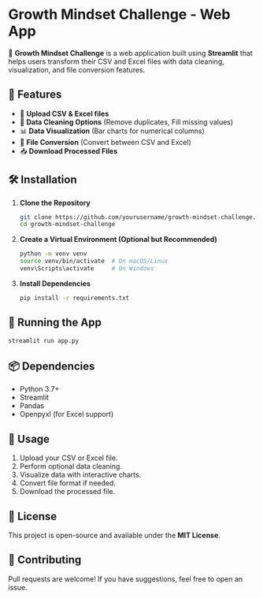 # Growth Mindset Challenge - Web App

🚀 **Growth Mindset Challenge** is a web application built using **Streamlit** that helps users transform their CSV and Excel files with data cleaning, visualization, and file conversion features.

## 🌟 Features
- 📂 **Upload CSV & Excel files**
- 🧹 **Data Cleaning Options** (Remove duplicates, Fill missing values)
- 📊 **Data Visualization** (Bar charts for numerical columns)
- 🔄 **File Conversion** (Convert between CSV and Excel)
- 📥 **Download Processed Files**

## 🛠️ Installation

1. **Clone the Repository**
   ```sh
   git clone https://github.com/yourusername/growth-mindset-challenge.git
   cd growth-mindset-challenge
   ```

2. **Create a Virtual Environment (Optional but Recommended)**
   ```sh
   python -m venv venv
   source venv/bin/activate  # On macOS/Linux
   venv\Scripts\activate     # On Windows
   ```

3. **Install Dependencies**
   ```sh
   pip install -r requirements.txt
   ```

## 🚀 Running the App

```sh
streamlit run app.py
```

## 📦 Dependencies
- Python 3.7+
- Streamlit
- Pandas
- Openpyxl (for Excel support)

## 📝 Usage
1. Upload your CSV or Excel file.
2. Perform optional data cleaning.
3. Visualize data with interactive charts.
4. Convert file format if needed.
5. Download the processed file.

## 📜 License
This project is open-source and available under the **MIT License**.

## 🤝 Contributing
Pull requests are welcome! If you have suggestions, feel free to open an issue.

